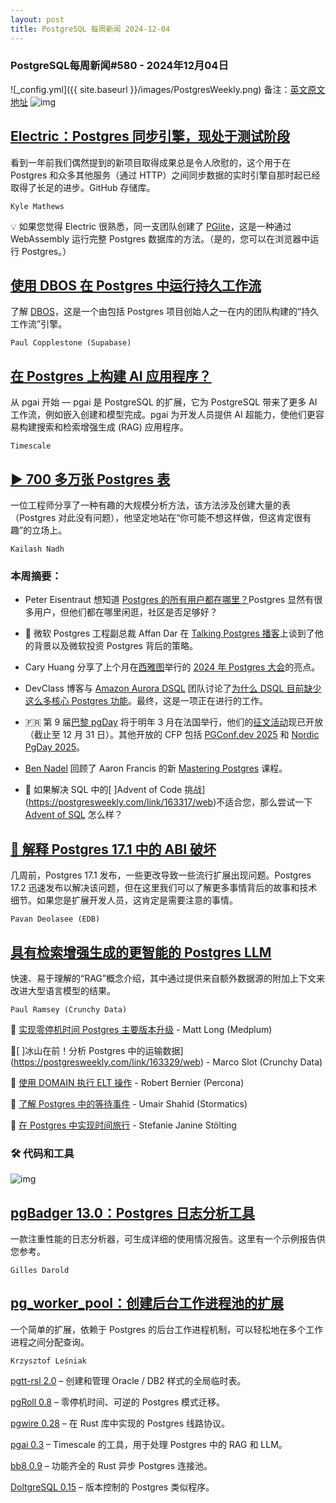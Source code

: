 ```yaml
---
layout: post
title: PostgreSQL 每周新闻 2024-12-04
---
```

### PostgreSQL每周新闻#580 - 2024年12月04日
![_config.yml]({{ site.baseurl }}/images/PostgresWeekly.png)
备注：[英文原文地址](https://postgresweekly.com/issues/580)
![img](https://res.cloudinary.com/cpress/image/upload/w_1280,e_sharpen:60,q_auto/qetnbvmsxtbxsosfq2zc.jpg)
## [Electric：Postgres 同步引擎，现处于测试阶段](https://postgresweekly.com/link/163305/web)
看到一年前我们偶然提到的新项目取得成果总是令人欣慰的，这个用于在 Postgres 和众多其他服务（通过 HTTP）之间同步数据的实时引擎自那时起已经取得了长足的进步。GitHub 存储库。

`Kyle Mathews`

💡 如果您觉得 Electric 很熟悉，同一支团队创建了 [PGlite](https://postgresweekly.com/link/163307/web)，这是一种通过 WebAssembly 运行完整 Postgres 数据库的方法。（是的，您可以在浏览器中运行 Postgres。）

## [使用 DBOS 在 Postgres 中运行持久工作流](https://postgresweekly.com/link/163308/web)
了解 [DBOS](https://postgresweekly.com/link/163309/web)，这是一个由包括 Postgres 项目创始人之一在内的团队构建的“持久工作流”引擎。


`Paul Copplestone (Supabase) `
## [在 Postgres 上构建 AI 应用程序？](https://postgresweekly.com/link/163304/web)
从 pgai 开始 — pgai 是 PostgreSQL 的扩展，它为 PostgreSQL 带来了更多 AI 工作流，例如嵌入创建和模型完成。pgai 为开发人员提供 AI 超能力，使他们更容易构建搜索和检索增强生成 (RAG) 应用程序。


`Timescale `
## [▶ 700 多万张 Postgres 表](https://postgresweekly.com/link/163310/web)
一位工程师分享了一种有趣的大规模分析方法，该方法涉及创建大量的表（Postgres 对此没有问题），他坚定地站在“你可能不想这样做，但这肯定很有趣”的立场上。


`Kailash Nadh `

### 本周摘要：

* Peter Eisentraut 想知道 [Postgres 的所有用户都在哪里？](https://postgresweekly.com/link/163311/web)Postgres 显然有很多用户，但他们都在哪里闲逛，社区是否足够好？

* 🎤 微软 Postgres 工程副总裁 Affan Dar 在 [Talking Postgres 播客](https://postgresweekly.com/link/163312/web)上谈到了他的背景以及微软投资 Postgres 背后的策略。

* Cary Huang 分享了上个月在[西雅图](https://postgresweekly.com/link/163314/web)举行的 [2024 年 Postgres 大会](https://postgresweekly.com/link/163313/web)的亮点。

* DevClass 博客与 [Amazon Aurora DSQL](https://postgresweekly.com/link/163315/web) 团队讨论了[为什么 DSQL 目前缺少这么多核心 Postgres 功能](https://postgresweekly.com/link/163316/web)。最终，这是一项正在进行的工作。

* 🇫🇷 第 9 届[巴黎 pgDay](https://postgresweekly.com/link/163319/web) 将于明年 3 月在法国举行，他们的[征文活动](https://postgresweekly.com/link/163320/web)现已开放（截止至 12 月 31 日）。其他开放的 CFP 包括 [PGConf.dev 2025](https://postgresweekly.com/link/163321/web) 和 [Nordic PgDay 2025](https://postgresweekly.com/link/163322/web)。

* [Ben Nadel](https://postgresweekly.com/link/163323/web) 回顾了 Aaron Francis 的新 [Mastering Postgres](https://postgresweekly.com/link/163324/web) 课程。

* 🎄 如果解决 SQL 中的[ ]Advent of Code 挑战](https://postgresweekly.com/link/163317/web)不适合您，那么尝试一下 [Advent of SQL](https://postgresweekly.com/link/163318/web) 怎么样？


## [🤯 解释 Postgres 17.1 中的 ABI 破坏](https://postgresweekly.com/link/163325/web)
几周前，Postgres 17.1 发布，一些更改导致一些流行扩展出现问题。Postgres 17.2 迅速发布以解决该问题，但在这里我们可以了解更多事情背后的故事和技术细节。如果您是扩展开发人员，这肯定是需要注意的事情。


`Pavan Deolasee (EDB)`
## [具有检索增强生成的更智能的 Postgres LLM](https://postgresweekly.com/link/163327/web)
快速、易于理解的“RAG”概念介绍，其中通过提供来自额外数据源的附加上下文来改进大型语言模型的结果。


`Paul Ramsey (Crunchy Data)`


📄 [实现零停机时间 Postgres 主要版本升级](https://postgresweekly.com/link/163328/web) - Matt Long (Medplum)

📄[ ]冰山在前！分析 Postgres 中的运输数据](https://postgresweekly.com/link/163329/web) - Marco Slot (Crunchy Data)

📄 [使用 DOMAIN 执行 ELT 操作](https://postgresweekly.com/link/163330/web) - Robert Bernier (Percona)

📄 [了解 Postgres 中的等待事件](https://postgresweekly.com/link/163331/web) - Umair Shahid (Stormatics)

📄 [在 Postgres 中实现时间旅行](https://postgresweekly.com/link/163332/web) - Stefanie Janine Stölting



### 🛠 代码和工具

![img](https://res.cloudinary.com/cpress/image/upload/w_1280,e_sharpen:60,q_auto/lv21byqtzyutb2ojpadl.jpg)

## [pgBadger 13.0：Postgres 日志分析工具](https://postgresweekly.com/link/163333/web)
一款注重性能的日志分析器，可生成详细的使用情况报告。这里有一个示例报告供您参考。


`Gilles Darold`
## [pg_worker_pool：创建后台工作进程池的扩展](https://postgresweekly.com/link/163333/web)
一个简单的扩展，依赖于 Postgres 的后台工作进程机制，可以轻松地在多个工作进程之间分配查询。


`Krzysztof Leśniak`

[pgtt-rsl 2.0](https://postgresweekly.com/link/163338/web) – 创建和管理 Oracle / DB2 样式的全局临时表。

[pgRoll 0.8](https://postgresweekly.com/link/163339/web) – 零停机时间、可逆的 Postgres 模式迁移。

[pgwire 0.28](https://postgresweekly.com/link/163340/web) – 在 Rust 库中实现的 Postgres 线路协议。

[pgai 0.3](https://postgresweekly.com/link/163304/web) – Timescale 的工具，用于处理 Postgres 中的 RAG 和 LLM。

[bb8 0.9](https://postgresweekly.com/link/163341/web) – 功能齐全的 Rust 异步 Postgres 连接池。

[DoltgreSQL 0.15](https://postgresweekly.com/link/163342/web) – 版本控制的 Postgres 类似程序。